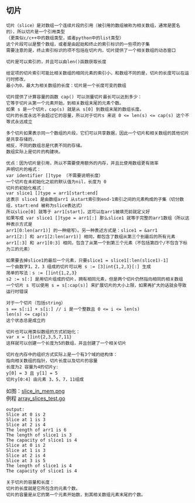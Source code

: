 切片
-
    切片（slice）是对数组一个连续片段的引用（被引用的数组被称为相关数组，通常是匿名的），所以切片是一个引用类型
    （更类似c/c++中的数组类型，或者python中的list类型）
    这个片段可以是整个数组，或者是由起始和终止的索引标识的一些项的子集
    需要注意的是，终止索引标识的项不包括在切片内，切片提供了一个相关数组的动态窗口

    切片是可以索引的，并且可以由len()函数获取长度
    
    给定项的切片索引可能比相关数组的相同元素的索引小，和数组不同的是，切片的长度可以在运行时修改，
    最小为0，最大为相关数组的长度：切片是一个长度可变的数组
    
    切片提供了计算容量的函数 cap() 可以测量切片最长可以达到多少：
    它等于切片从第一个元素开始，到相关数组末尾的元素个数。
    如果 s 是一个切片，cap(s) 就是从 s[0] 到数组末尾的数组长度。
    切片的长度永远不会超过它的容量，所以对于切片s 来说 0 <= len(s) <= cap(s) 这个不等式永远成立
    
    多个切片如果表示同一个数组的片段，它们可以共享数据，因此一个切片和相关数组的其他切片是共享存储的，
    相反，不同的数组总是代表不同的存储。
    数组实际上是切片的构建块。

    优点：因为切片是引用，所以不需要使用额外的内存，并且比使用数组更有效率
    声明切片的格式：
    var identifier []type （不需要说明长度）
    一个切片在未初始化之前的默认值为nil，长度为 0
    切片的初始化格式：
    var slice1 []type = arr1[start:end]
    这表示 slice1 是由数组arr1 从start索引到end-1索引之间的元素构成的子集（切分数组，start:end 被称为slice表达式）
    所以slice[0] 就等于 arr1[start]。这可以在arr1被填充前就定义好
    如果写成 var slice1 []type = arr1[:] 那么slice1 就等于完整的arr1数组（所以这种表示方式是
    arr1[0:len(arr1)] 的一种缩写）。另一种表述方式是：slice1 = &arr1
    arr1[2:] 和 arr1[2:len(arr1)] 相同，都包含了数组从第三个到最后的所有元素
    arr1[:3] 和 arr1[0:3] 相同，包含了从第一个到第三个元素（不包括第四个/不包含下标为三的元素）
    
    如果要去掉slice1的最后一个元素，只要slice1 = slice1[:len(slice1)-1]
    一个由数字1，2，3 组成的切片可以用 s := [3]int{1,2,3}[:] 生成
    简单的写法：s := []int{1,2,3}
    s2 := s[:] 是用切片组成的切片，拥有相同元素，但是两个切片仍然指向相同的相关数组
    一个切片 s 可以使用 s = s[:cap(s)] 来扩展切片的大小上限，如果再扩大的话就会导致运行时错误
    
    对于一个切片（包括string）
    s == s[:i] + s[i:] // i 是一个整数且 0 <= i <= len(s)
    len(s) <= cap(s) 
    这个状态总是成立的

    切片也可以用类似数组的方式初始化：
    var x = []int{2,3,5,7,11}
    这样就可以创建一个长度为5的数组，并且创建了一个相关切片

    切片在内存中的组织方式实际上是一个有3个域的结构体：
    指向相关数组的指针，切片长度以及切片的容量
    长度为2 容量为4的切片y:
    y[0] = 3 且 y[1] = 5
    切片y[0:4] 由元素 3，5，7，11组成
如图：[slice_in_mem.png](E:\go_note\pic\note_41\slice_in_mem.png)  
例程 [array_slices_test.go](E:\go_note\study_source\slice\array_slices_test.go)
        
    output:
    Slice at 0 is 2  
    Slice at 1 is 3  
    Slice at 2 is 4  
    The length of arr1 is 6  
    The length of slice1 is 3  
    The capacity of slice1 is 4  
    Slice at 0 is 2  
    Slice at 1 is 3  
    Slice at 2 is 4  
    Slice at 3 is 5  
    The length of slice1 is 4  
    The capacity of slice1 is 4  

    关于切片的容量和长度：
    切片的长度就是它所包含的元素个数。
    切片的容量是从它的第一个元素开始数，到其相关数组元素末尾的个数。
















